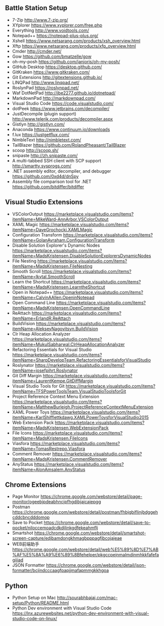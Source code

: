 ## Battle Station Setup
- 7-Zip http://www.7-zip.org/
- XYplorer https://www.xyplorer.com/free.php
- Everything http://www.voidtools.com/
- Notepad++ https://notepad-plus-plus.org/
- Xshell https://www.netsarang.com/products/xsh_overview.html
- Xftp https://www.netsarang.com/products/xfp_overview.html
- Cmder http://cmder.net/
- Gow https://github.com/bmatzelle/gow
- oh-my-posh https://github.com/janjoris/oh-my-posh/
- GitHub Desktop https://desktop.github.com/
- GitKraken https://www.gitkraken.com/
- Git Extensions http://gitextensions.github.io/
- LINQPad http://www.linqpad.net/
- RoslynPad https://roslynpad.net/
- Waf DotNetPad http://jbe2277.github.io/dotnetpad/
- MarkdownPad http://markdownpad.com/
- Visual Studio Code https://code.visualstudio.com/
- dotPeek https://www.jetbrains.com/decompiler/
- JustDecompile (plugin support) http://www.telerik.com/products/decompiler.aspx
- Gistlyn http://gistlyn.com/
- Anaconda https://www.continuum.io/downloads
- f.lux https://justgetflux.com/
- NimbleText http://nimbletext.com/
- TailBlazer https://github.com/RolandPheasant/TailBlazer
- scoop http://scoop.sh/
- snipaste http://zh.snipaste.com/
- A multi-tabbed SSH client with SCP support http://smartty.sysprogs.com/
- .NET assembly editor, decompiler, and debugger https://github.com/0xd4d/dnSpy
- Assembly file comparison tool for .NET https://github.com/bitdiffer/bitdiffer

## Visual Studio Extensions
- VSColorOutput https://marketplace.visualstudio.com/items?itemName=MikeWard-AnnArbor.VSColorOutput
- XAML Magic https://marketplace.visualstudio.com/items?itemName=DaveGrochocki.XAMLMagic
- Configuration Transform https://marketplace.visualstudio.com/items?itemName=GolanAvraham.ConfigurationTransform
- Disable Solution Explorer's Dynamic Nodes https://marketplace.visualstudio.com/items?itemName=MadsKristensen.DisableSolutionExplorersDynamicNodes
- File Nesting https://marketplace.visualstudio.com/items?itemName=MadsKristensen.FileNesting
- Smooth Scroll https://marketplace.visualstudio.com/items?itemName=lkytal.SmoothScroll
- Learn the Shortcut https://marketplace.visualstudio.com/items?itemName=MadsKristensen.LearntheShortcut
- Open in Notepad++ https://marketplace.visualstudio.com/items?itemName=CalvinAAllen.OpeninNotepad
- Open Command Line https://marketplace.visualstudio.com/items?itemName=MadsKristensen.OpenCommandLine
- ReAttach https://marketplace.visualstudio.com/items?itemName=ErlandR.ReAttach
- BuildVision https://marketplace.visualstudio.com/items?itemName=AlekseyNagovitsyn.BuildVision
- Clr Heap Allocation Analyzer https://marketplace.visualstudio.com/items?itemName=MukulSabharwal.ClrHeapAllocationAnalyzer
- Refactoring Essentials for Visual Studio https://marketplace.visualstudio.com/items?itemName=SharpDevelopTeam.RefactoringEssentialsforVisualStudio
- Roslynator https://marketplace.visualstudio.com/items?itemName=josefpihrt.Roslynator
- Git Diff Margin https://marketplace.visualstudio.com/items?itemName=LaurentKempe.GitDiffMargin
- Visual Studio Tools for Git https://marketplace.visualstudio.com/items?itemName=TFSPowerToolsTeam.VisualStudioToolsforGit
- Project Reference Context Menu Extension https://marketplace.visualstudio.com/items?itemName=MatthewBurleigh.ProjectReferenceContextMenuExtension
- XAML Power Toys https://marketplace.visualstudio.com/items?itemName=KarlShifflettkdawg.XAMLPowerToysforVisualStudio2015
- Web Extension Pack https://marketplace.visualstudio.com/items?itemName=MadsKristensen.WebExtensionPack
- File Icons https://marketplace.visualstudio.com/items?itemName=MadsKristensen.FileIcons
- Viasfora https://marketplace.visualstudio.com/items?itemName=TomasRestrepo.Viasfora
- Comment Remover https://marketplace.visualstudio.com/items?itemName=MadsKristensen.CommentRemover
- AnyStatus https://marketplace.visualstudio.com/items?itemName=AlonAmsalem.AnyStatus

## Chrome Extensions
- Page Monitor https://chrome.google.com/webstore/detail/page-monitor/ogeebjpdeabhncjpfhgdibjajcajepgg
- Postman https://chrome.google.com/webstore/detail/postman/fhbjgbiflinjbdggehcddcbncdddomop
- Save to Pocket https://chrome.google.com/webstore/detail/save-to-pocket/niloccemoadcdkdjlinkgdfekeahmflj
- Smartshot https://chrome.google.com/webstore/detail/smartshot-screen-capture/edjbamdongkhmagbpppagfjbcojajeae
- WEB前端助手 https://chrome.google.com/webstore/detail/web%E5%89%8D%E7%AB%AF%E5%8A%A9%E6%89%8Bfehelper/pkgccpejnmalmdinmhkkfafefagiiiad
- JSON Formatter https://chrome.google.com/webstore/detail/json-formatter/bcjindcccaagfpapjjmafapmmgkkhgoa

## Python
- Python Setup on Mac http://sourabhbajaj.com/mac-setup/Python/README.html
- Python Dev environment with Visual Studio Code https://lnx.azurewebsites.net/python-dev-environment-with-visual-studio-code-on-linux/
